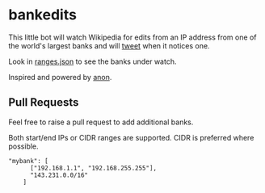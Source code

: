 # bankedits

This little bot will watch Wikipedia for edits from an IP address from one of the world's largest banks and will [tweet](https://twitter.com/bankedits) when it notices one.

Look in [ranges.json](ranges.json) to see the banks under watch.

Inspired and powered by [anon](https://github.com/edsu/anon).

## Pull Requests

Feel free to raise a pull request to add additional banks. 

Both start/end IPs or CIDR ranges are supported. CIDR is preferred where possible. 

    "mybank": [
          ["192.168.1.1", "192.168.255.255"],
          "143.231.0.0/16"
        ]

